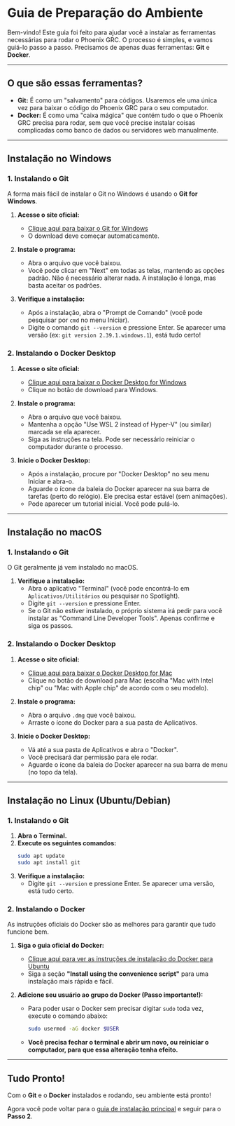 # Guia de Preparação do Ambiente

Bem-vindo! Este guia foi feito para ajudar você a instalar as ferramentas necessárias para rodar o Phoenix GRC. O processo é simples, e vamos guiá-lo passo a passo. Precisamos de apenas duas ferramentas: **Git** e **Docker**.

---

## O que são essas ferramentas?

*   **Git:** É como um "salvamento" para códigos. Usaremos ele uma única vez para baixar o código do Phoenix GRC para o seu computador.
*   **Docker:** É como uma "caixa mágica" que contém tudo o que o Phoenix GRC precisa para rodar, sem que você precise instalar coisas complicadas como banco de dados ou servidores web manualmente.

---

## Instalação no Windows

### 1. Instalando o Git

A forma mais fácil de instalar o Git no Windows é usando o **Git for Windows**.

1.  **Acesse o site oficial:**
    *   [Clique aqui para baixar o Git for Windows](https://git-scm.com/download/win)
    *   O download deve começar automaticamente.

2.  **Instale o programa:**
    *   Abra o arquivo que você baixou.
    *   Você pode clicar em "Next" em todas as telas, mantendo as opções padrão. Não é necessário alterar nada. A instalação é longa, mas basta aceitar os padrões.

3.  **Verifique a instalação:**
    *   Após a instalação, abra o "Prompt de Comando" (você pode pesquisar por `cmd` no menu Iniciar).
    *   Digite o comando `git --version` e pressione Enter. Se aparecer uma versão (ex: `git version 2.39.1.windows.1`), está tudo certo!

### 2. Instalando o Docker Desktop

1.  **Acesse o site oficial:**
    *   [Clique aqui para baixar o Docker Desktop for Windows](https://www.docker.com/products/docker-desktop/)
    *   Clique no botão de download para Windows.

2.  **Instale o programa:**
    *   Abra o arquivo que você baixou.
    *   Mantenha a opção "Use WSL 2 instead of Hyper-V" (ou similar) marcada se ela aparecer.
    *   Siga as instruções na tela. Pode ser necessário reiniciar o computador durante o processo.

3.  **Inicie o Docker Desktop:**
    *   Após a instalação, procure por "Docker Desktop" no seu menu Iniciar e abra-o.
    *   Aguarde o ícone da baleia do Docker aparecer na sua barra de tarefas (perto do relógio). Ele precisa estar estável (sem animações).
    *   Pode aparecer um tutorial inicial. Você pode pulá-lo.

---

## Instalação no macOS

### 1. Instalando o Git

O Git geralmente já vem instalado no macOS.

1.  **Verifique a instalação:**
    *   Abra o aplicativo "Terminal" (você pode encontrá-lo em `Aplicativos/Utilitários` ou pesquisar no Spotlight).
    *   Digite `git --version` e pressione Enter.
    *   Se o Git não estiver instalado, o próprio sistema irá pedir para você instalar as "Command Line Developer Tools". Apenas confirme e siga os passos.

### 2. Instalando o Docker Desktop

1.  **Acesse o site oficial:**
    *   [Clique aqui para baixar o Docker Desktop for Mac](https://www.docker.com/products/docker-desktop/)
    *   Clique no botão de download para Mac (escolha "Mac with Intel chip" ou "Mac with Apple chip" de acordo com o seu modelo).

2.  **Instale o programa:**
    *   Abra o arquivo `.dmg` que você baixou.
    *   Arraste o ícone do Docker para a sua pasta de Aplicativos.

3.  **Inicie o Docker Desktop:**
    *   Vá até a sua pasta de Aplicativos e abra o "Docker".
    *   Você precisará dar permissão para ele rodar.
    *   Aguarde o ícone da baleia do Docker aparecer na sua barra de menu (no topo da tela).

---

## Instalação no Linux (Ubuntu/Debian)

### 1. Instalando o Git

1.  **Abra o Terminal.**
2.  **Execute os seguintes comandos:**
    ```bash
    sudo apt update
    sudo apt install git
    ```
3.  **Verifique a instalação:**
    *   Digite `git --version` e pressione Enter. Se aparecer uma versão, está tudo certo.

### 2. Instalando o Docker

As instruções oficiais do Docker são as melhores para garantir que tudo funcione bem.

1.  **Siga o guia oficial do Docker:**
    *   [Clique aqui para ver as instruções de instalação do Docker para Ubuntu](https://docs.docker.com/engine/install/ubuntu/)
    *   Siga a seção **"Install using the convenience script"** para uma instalação mais rápida e fácil.

2.  **Adicione seu usuário ao grupo do Docker (Passo importante!):**
    *   Para poder usar o Docker sem precisar digitar `sudo` toda vez, execute o comando abaixo:
        ```bash
        sudo usermod -aG docker $USER
        ```
    *   **Você precisa fechar o terminal e abrir um novo, ou reiniciar o computador, para que essa alteração tenha efeito.**

---

## Tudo Pronto!

Com o **Git** e o **Docker** instalados e rodando, seu ambiente está pronto!

Agora você pode voltar para o [guia de instalação principal](./README.md) e seguir para o **Passo 2**.
